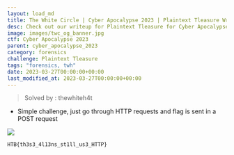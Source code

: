 ```yaml
---
layout: load_md
title: The White Circle | Cyber Apocalypse 2023 | Plaintext Tleasure Writeup
desc: Check out our writeup for Plaintext Tleasure for Cyber Apocalypse 2023 capture the flag competition.
image: images/twc_og_banner.jpg
ctf: Cyber Apocalypse 2023
parent: cyber_apocalypse_2023
category: forensics
challenge: Plaintext Tleasure
tags: "forensics, twh"
date: 2023-03-27T00:00:00+00:00
last_modified_at: 2023-03-27T00:00:00+00:00
---
```



> Solved by : thewhiteh4t


- Simple challenge, just go through HTTP requests and flag is sent in a POST request


![](https://i.imgur.com/BUAKbYK.png)

    HTB{th3s3_4l13ns_st1ll_us3_HTTP}


